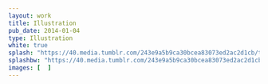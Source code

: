 ```yaml
---
layout: work
title: Illustration
pub_date: 2014-01-04
type: Illustration
white: true
splash: "https://40.media.tumblr.com/243e9a5b9ca30bcea83073ed2ac2d1cb/tumblr_nooc14Gtt51snf70wo1_1280.png"
splashbw: "https://40.media.tumblr.com/243e9a5b9ca30bcea83073ed2ac2d1cb/tumblr_nooc14Gtt51snf70wo1_1280.png"
images: [  ]
---
```

